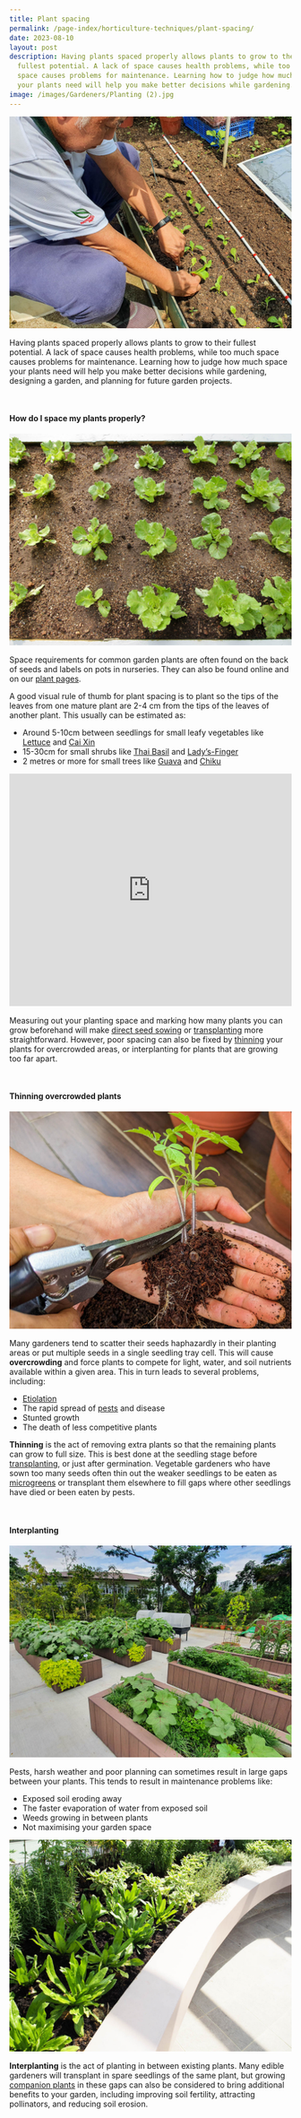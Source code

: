 ```yaml
---
title: Plant spacing
permalink: /page-index/horticulture-techniques/plant-spacing/
date: 2023-08-10
layout: post
description: Having plants spaced properly allows plants to grow to their
  fullest potential. A lack of space causes health problems, while too much
  space causes problems for maintenance. Learning how to judge how much space
  your plants need will help you make better decisions while gardening.
image: /images/Gardeners/Planting (2).jpg
---
```

<section>
		<img title="A Community Gardener spacing his transplants out before planting them in. Photo by Jacqueline Chua." src="/images/Gardeners/Planting%20(2).jpg">
	<p>Having plants spaced properly allows plants to grow to their fullest potential. A lack of space causes health problems, while too much space causes problems for maintenance.  Learning how to judge how much space your plants need will help you make better decisions while gardening, designing a garden, and planning for future garden projects.</p>
	<br>
</section>

<section>
	<h4>How do I space my plants properly? </h4>
	<img title="Lettuces spaced out in a planter bed. Photo by Jacqueline Chua." src="/images/Horti%20techniques/Spacing_JacChua%20(3).jpg">
	<p>Space requirements for common garden plants are often found on the back of seeds and labels on pots in nurseries. They can also be found online and on our <a href="/learn-more-about-gardening/plants/">plant pages</a>.</p>
	<p>A good visual rule of thumb for plant spacing is to plant so the tips of the leaves from one mature plant are 2-4 cm from the tips of the leaves of another plant. This usually can be estimated as:</p>
	<ul>
		<li>Around 5-10cm between seedlings for small leafy vegetables like <a href="/page-index/edible-plants/lettuce/">Lettuce</a> and <a href="/page-index/edible-plants/cai-xin/">Cai Xin</a></li>
		<li>15-30cm for small shrubs like <a href="/page-index/edible-plants/thai-basil/">Thai Basil</a> and <a href="/page-index/edible-plants/ladys-finger/">Lady’s-Finger</a></li>
		<li>2 metres or more for small trees like <a href="/page-index/edible-plants/guava/">Guava</a> and <a href="/page-index/edible-plants/chiku/">Chiku</a></li>
	</ul>
	<iframe width="100%" height="415" src="https://www.youtube.com/embed/f_Uoug7ZSeg" title="YouTube video player" frameborder="0" allow="accelerometer; autoplay; clipboard-write; encrypted-media; gyroscope; picture-in-picture; web-share" allowfullscreen=""></iframe><br>
	<p>Measuring out your planting space and marking how many plants you can grow beforehand will make <a href="/page-index/horticulture-techniques/propagating-by-seed/">direct seed sowing</a> or <a href="/page-index/horticulture-techniques/transplanting/">transplanting</a> more straightforward. However, poor spacing can also be fixed by <a href="/learn-more-about-gardening/glossary/#t">thinning</a> your plants for overcrowded areas, or interplanting for plants that are growing too far apart.</p>
	<br>
</section>

<section>
	<h4>Thinning overcrowded plants</h4>
	<img title="A gardener thinning out Tomato seedlings to leave one for planting. Photo by Jacqueline Chua" src="/images/Horti%20techniques/thinning_tomatoes%20(2)_jacquelinechua.jpg">
	<p>Many gardeners tend to scatter their seeds haphazardly in their planting areas or put multiple seeds in a single seedling tray cell. This will cause <b>overcrowding</b> and force plants to compete for light, water, and soil nutrients available within a given area. This in turn leads to several problems, including:</p>
	<ul>
		<li><a href="/page-index/plant-problems/etiolation/">Etiolation</a></li> 
			<li>The rapid spread of <a href="/page-index/pests/pests/">pests</a> and disease</li>
		<li>Stunted growth</li>
		<li>The death of less competitive plants</li>
	</ul>
	<p><b>Thinning</b> is the act of removing extra plants so that the remaining plants can grow to full size. This is best done at the seedling stage before <a href="/page-index/horticulture-techniques/transplanting/">transplanting</a>, or just after germination. Vegetable gardeners who have sown too many seeds often thin out the weaker seedlings to be eaten as <a href="/page-index/horticulture-techniques/microgreens/">microgreens</a> or transplant them elsewhere to fill gaps where other seedlings have died or been eaten by pests.</p>
	<br>
</section>

<section>
	<h4>Interplanting</h4>
	<img title="Planter beds with a variety of groundcovers like sweet potato interplanted between taller crops like Lady'sFingers. Photo by Jacqueline Chua." src="/images/Hardscapes/PlanterBed%20(18).jpg">
	<p>Pests, harsh weather and poor planning can sometimes result in large gaps between your plants. This tends to result in maintenance problems like:</p>
	<ul>
		<li>Exposed soil eroding away</li>
		<li>The faster evaporation of water from exposed soil</li>
		<li>Weeds growing in between plants</li>
		<li>Not maximising your garden space</li>
	</ul>
	<img title="A herb bed interplanted with differently sized plants to maximise space. Photo by Jacqueline Chua." src="/images/Garden%20design/LengKeeCC_JacChua%20(1).jpg">
	<p><b>Interplanting</b> is the act of planting in between existing plants. Many edible gardeners will transplant in spare seedlings of the same plant, but growing <a href="/page-index/horticulture-techniques/companion-planting/">companion plants</a> in these gaps can also be considered to bring additional benefits to your garden, including improving soil fertility, attracting pollinators, and reducing soil erosion.</p>
	<br>
</section>